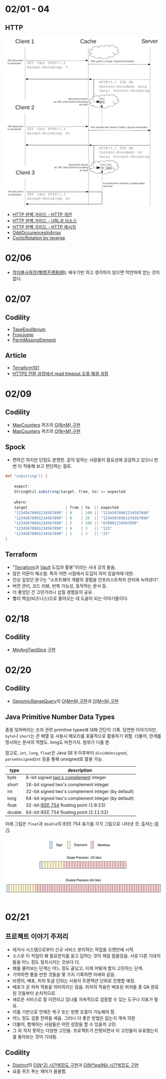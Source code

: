 # 02/01 - 04

## HTTP

![http vary](http-vary.png)

- [HTTP 완벽 가이드 - HTTP 개관](https://github.com/codehumane/what-i-learned/tree/master/http-definitive-guide#http-%EA%B0%9C%EA%B4%80)
- [HTTP 완벽 가이드 - URL과 리소스](https://github.com/codehumane/what-i-learned/tree/master/http-definitive-guide#url%EA%B3%BC-%EB%A6%AC%EC%86%8C%EC%8A%A4)
- [HTTP 완벽 가이드 - HTTP 메시지](https://github.com/codehumane/what-i-learned/tree/master/http-definitive-guide#http-%EB%A9%94%EC%8B%9C%EC%A7%80)
- [OddOccurencesInArray](https://github.com/codehumane/learn-algorithm-in-java/commit/235411d90e3436ce90398078bd201227c44e868e)
- [CyclicRotation by reverse](https://github.com/codehumane/learn-algorithm-in-java/commit/7f3f670f000a3253fb0ae0f3872d327292b0a278)

# 02/06

- [학이불사즉망(學而不思則罔)](http://hanja.naver.com/word?query=%E5%AD%B8%E8%80%8C%EF%A5%A7%E6%80%9D%E5%89%87%E7%BD%94): 배우기만 하고 생각하지 않으면 막연하여 얻는 것이 없다.

# 02/07

## Codility

- [TapeEquilibrium](https://github.com/codehumane/learn-algorithm-in-java/commit/c6a5f8bf77e9c947894d0a3dd7d1100fbccbcb72)
- [FrogJump](https://github.com/codehumane/learn-algorithm-in-java/commit/bd411522951deba6e159cee5bbc00af119df0d70)
- [PermMissingElement](https://github.com/codehumane/learn-algorithm-in-java/commit/7c891cee4ffe35651588e3ac392e08ec0a4fa371)

## Article

- [Terraform101](https://mooyoul.github.io/2016/12/19/Terraform-101/)
- [HTTPS 전환 과정에서 read timeout 오류 해결 과정](http://d2.naver.com/helloworld/1469717)

# 02/09

## Codility

- [MaxCounters](https://app.codility.com/programmers/lessons/4-counting_elements/max_counters/) 퀴즈의 [O(N*M) 구현](https://github.com/codehumane/learn-algorithm-in-java/commit/adf152ad1001e23b95df863df3b945c7ebda69a7)
- [MaxCounters](https://app.codility.com/programmers/lessons/4-counting_elements/max_counters/) 퀴즈의 [O(N+M) 구현](https://github.com/codehumane/learn-algorithm-in-java/commit/e25f85ea3259ec5eccb18ac58b144101cd9a7de6)

## Spock

- 편하긴 하지만 단점도 분명한. 같이 일하는 사람들이 필요성에 공감하고 있으니 한 번 더 적용해 보고 판단하는 걸로.

```groovy
def "substring"() {
    
    expect:
    StringUtil.substring(target, from, to) == expected
    
    where:
    target                 | from | to  || expected
    "12345678901234567890" | 0    | 100 || "12345678901234567890"
    "12345678901234567890" | 0    | 20  || "12345678901234567890"
    "12345678901234567890" | 5    | 100 || "678901234567890"
    "12345678901234567890" | 0    | 3   || "123"
    "12345678901234567890" | 1    | 3   || "23"
}
```

## Terraform

- "[Terraform](https://www.terraform.io/)과 [Vault](https://www.vaultproject.io/) 도입과 활용"이라는 사내 강의 들음.
- 많은 의문이 해소됨. 특히 어떤 시점에서 도입이 의미 있을까에 대한.
- 인상 깊었던 문구는 "소프트웨어 개발의 경험을 인프라스트럭처 관리에 녹아낸다".
- 버전 관리, 코드 리뷰, 반복 가능성, 동작하는 문서 등.
- 더 좋았던 건 고민거리나 삽질 경험등의 공유.
- 빨리 핵심(비즈니스)으로 돌아오는 데 도움이 되는 이야기들이다.

# 02/18

## Codility

- [MinAvgTwoSlice](https://app.codility.com/programmers/lessons/5-prefix_sums/min_avg_two_slice/) [구현](https://github.com/codehumane/learn-algorithm-in-java/commit/b09da9f5ebbc399c4af59f12b219f63e3cdb6b81)

# 02/20

## Codility

- [GenomicRangeQuery](https://app.codility.com/programmers/lessons/5-prefix_sums/genomic_range_query/)의 [O(M*N) 구현](https://github.com/codehumane/learn-algorithm-in-java/commit/46add671cee7d59b2fec435119fe9a303f3d4dea)과 [O(M+N) 구현](https://github.com/codehumane/learn-algorithm-in-java/commit/82ce99ed5600cbff27b5a07f9b04b31317062db7)

## Java Primitive Number Data Types

종종 잊어버리는 숫자 관련 primitive types에 대해 간단히 기록. 당연한 이야기지만, `byte`나 `short`는 큰 배열 등 사용시 메모리를 효율적으로 활용하기 위함. 더불어, 한계를 명시하는 문서의 역할도. long도 마찬가지. 범위가 다를 뿐.

참고로, `int`, `long`, `float`은 Java SE 8 이후부터 `divideUnsigned`, `parseUnsignedInt` 등을 통해 unsigned로 활용 가능.

| type   | description                              |
| ------ | ---------------------------------------- |
| byte   | 8-bit signed [two's complement](https://en.wikipedia.org/wiki/Two%27s_complement) integer |
| short  | 16-bit signed two's complement integer   |
| int    | 32-bit signed two's complement integer (by default) |
| long   | 64-bit signed two's complement integer (by default) |
| float  | 32-bit [IEEE 754](https://ko.wikipedia.org/wiki/IEEE_754) floating point (1:8:23) |
| double | 64-bit IEEE 754 floating point (1:11:52) |

아래 그림은 `float`과 `double`의 IEEE 754 표기를 각각 그림으로 나타낸 것. 출처는 [여기](https://www.wikihow.com/Convert-a-Number-from-Decimal-to-IEEE-754-Floating-Point-Representation).

![IEEE 754](IEEE_754.png)

# 02/21

## 프로젝트 이야기 주저리

- 레거시 시스템으로부터 신규 서비스 분리하는 작업을 오랜만에 시작.
- 스스로 이 작업이 왜 필요한지를 묻고 답하는 것이 제일 힘들었음. 서로 다른 기대치들을 어느 정도 일치시키는 것보다 더.
- 왜를 물어보는 단계는 어느 정도 끝났고, 이제 어떻게 할지 고민하는 단계.
- 기억하면 좋을 만한 것들을 몇 가지 기록하면 아래와 같음.
- 브랜치, 배포, 피처 토글 단위는 사용자 트랜잭션 단위로 진행할 예정.
- 배포가 곧 피처 적용을 의미하지는 않음. 피처의 적용은 배포된 피처들 중 QA 완료된 것들부터 순차적으로.
- 새로운 서비스로 잘 이전되고 있나를 지속적으로 검증할 수 있는 도구나 지표가 필요.
- 이를 기반으로 언제든 복구 또는 방향 조절이 가능해야 함.
- 어느 정도 검증 전략을 세움. 그러나 더 좋은 방법은 없는지 계속 의문.
- 더불어, 함께하는 사람들은 어떤 성장을 할 수 있을까 고민.
- 그 외 적지 못하는 다양한 고민들. 프로젝트가 진행되면서 이 고민들이 유효했는지를 돌아보는 것이 기대됨.

## Codility

- [Distinct](https://app.codility.com/programmers/lessons/6-sorting/distinct/)의 [O(N^2) 시간복잡도 구현](https://github.com/codehumane/learn-algorithm-in-java/commit/205d0dffd152b1adfe08abc5d15bfa8da6e86295)과 [O(N*log(N)) 시간복잡도 구현](https://github.com/codehumane/learn-algorithm-in-java/commit/5f5650f8487793e63387751465ad825a1c9ad9e1)
- 요즘 퀴즈 푸는 재미가 쏠쏠함.